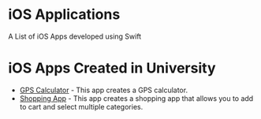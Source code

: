 # iOS Applications
A List of iOS Apps developed using Swift

# iOS Apps Created in University

* [GPS Calculator](https://github.com/Zero-AB/IOS-GPS-Calculator) - This app creates a GPS calculator.
* [Shopping App](https://github.com/Zero-AB/IOS-Shop-App) - This app creates a shopping app that allows you to add to cart and select multiple categories.
